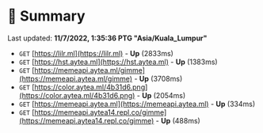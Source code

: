 # 📖 Summary
Last updated: **11/7/2022, 1:35:36 PTG "Asia/Kuala_Lumpur"**

- `GET` [https://lilr.ml](https://lilr.ml) - **Up** (2833ms)
- `GET` [https://hst.aytea.ml](https://hst.aytea.ml) - **Up** (1383ms)
- `GET` [https://memeapi.aytea.ml/gimme](https://memeapi.aytea.ml/gimme) - **Up** (3708ms)
- `GET` [https://color.aytea.ml/4b31d6.png](https://color.aytea.ml/4b31d6.png) - **Up** (2054ms)
- `GET` [https://memeapi.aytea.ml](https://memeapi.aytea.ml) - **Up** (334ms)
- `GET` [https://memeapi.aytea14.repl.co/gimme](https://memeapi.aytea14.repl.co/gimme) - **Up** (488ms)
